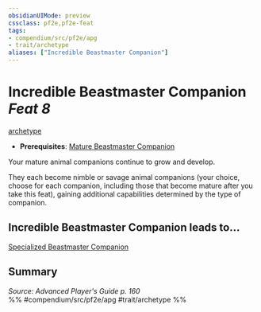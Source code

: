 ```yaml
---
obsidianUIMode: preview
cssclass: pf2e,pf2e-feat
tags:
- compendium/src/pf2e/apg
- trait/archetype
aliases: ["Incredible Beastmaster Companion"]
---
```

# Incredible Beastmaster Companion  *Feat 8*  
[archetype](../../Rules/traits/archetype.md)  

- **Prerequisites**: [Mature Beastmaster Companion](mature-beastmaster-companion-apg.md)

Your mature animal companions continue to grow and develop.

They each become nimble or savage animal companions (your choice, choose for each companion, including those that become mature after you take this feat), gaining additional capabilities determined by the type of companion.

## Incredible Beastmaster Companion leads to...

[Specialized Beastmaster Companion](specialized-beastmaster-companion-apg.md)

## Summary

*Source: Advanced Player's Guide p. 160*  
%% #compendium/src/pf2e/apg #trait/archetype %%